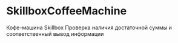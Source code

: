 # SkillboxCoffeeMachine
Кофе-машина Skillbox
Проверка наличия достаточной суммы и соответственный вывод информации
